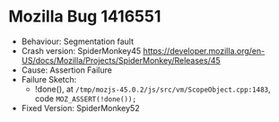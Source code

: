 # Mozilla Bug 1416551
- Behaviour: Segmentation fault
- Crash version: SpiderMonkey45 https://developer.mozilla.org/en-US/docs/Mozilla/Projects/SpiderMonkey/Releases/45
- Cause: Assertion Failure
- Failure Sketch:
    + !done(), at ```/tmp/mozjs-45.0.2/js/src/vm/ScopeObject.cpp:1483```, code ```MOZ_ASSERT(!done());```
- Fixed Version: SpiderMonkey52